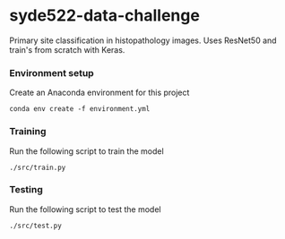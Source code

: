 # syde522-data-challenge
Primary site classification in histopathology images. Uses ResNet50 and train's from scratch with Keras.

### Environment setup
Create an Anaconda environment for this project
```
conda env create -f environment.yml
```

### Training
Run the following script to train the model
```
./src/train.py
```

### Testing
Run the following script to test the model
```
./src/test.py
```
